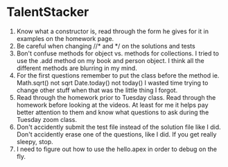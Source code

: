 # TalentStacker
 
1. Know what a constructor is, read through the form he gives for it in examples on the homework page.
2. Be careful when changing //*  and */ on the solutions and tests
3. Bon't confuse methods for object vs. methods for collections.  I tried to use the .add method on my book and person object. I think all the different methods are blurring in my mind.
4. For the first questions remember to put the class before the method ie. Math.sqrt() not sqrt   Date.today() not today() I wasted time trying to change other stuff when that was the little thing I forgot.
5. Read through the homework prior to Tuesday class.  Read through the homework before looking at the videos.  At least for me it helps pay better attention to them and know what questions to ask during the Tuesday zoom class.  
6. Don't accidently submit the test file instead of the solution file like I did.  Don't accidently erase one of the questions, like I did.  If you get really sleepy, stop.
7. I need to figure out how to use the hello.apex in order to debug on the fly. 
